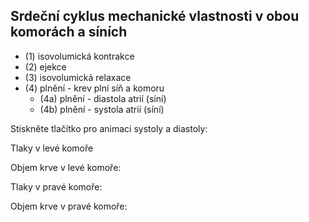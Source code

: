<div class="w3-row">
<div class="w3-col s12 l4">

## Srdeční cyklus mechanické vlastnosti v obou komorách a síních

- (1) isovolumická kontrakce 
- (2) ejekce
- (3) isovolumická relaxace 
- (4) plnění - krev plní síň a komoru
    - (4a) plnění - diastola atrií (síní)
    - (4b) plnění - systola atrií (síní)

<bdl-fmi id="id4" src="BurkhoffFMI.js" 
         fminame="Cardiovascular_Model_Burkhoff_HemodynamicsBurkhoff_0shallow"
         tolerance="0.000001" starttime="0" guid="{b5629132-3ba6-4153-87c2-f3ff108e1920}"
         valuereferences="33554435,637534265,637534241,637534290,16777312,637534466,637534294,637534268,637534345,637534371,637534323,33554438"
         valuelabels="Left Ventricle Volume,Pressure in Left Ventricle,Pressure in Aorta, Pressure in Left Atria, Heart Rate, LA elastance,MV open, AOV open,Pressure in Right Ventricle,Pressure in Right Arterie,Pressure in Right Atria,Right Ventricle Volume"         
         controlid="id5"
         fstepsize="0.02"
         showcontrols="false"></bdl-fmi>
         
Stiskněte tlačítko pro animaci systoly a diastoly:

<bdl-animate-control 
id="id5" 
fromid="id4" 
speedfactor="20" 
segments="3;5;14;17;29"
allowcontinuous="true" 
segmentlabels="4b plnění atriální systola;1 systola komor - isovolumická kontrakce;2 systola komor - ejekce;3 isovolumická relaxace;4a plnění" 
segmentcond="6,eq,0;7,eq,1;7,eq,0;6,eq,1;5,gt,100000" 
simsegments="7;12;17;26;38"></bdl-animate-control> 

<bdl-animate-gif fromid="id5" src="heart.gif" width=400></bdl-animate-gif>
</div>
<div class="w3-col s12 l4">
Tlaky v levé komoře
<bdl-chartjs-time
   id="id11"  
   width="400"  
   height="300"  
   fromid="id4" 
   maxdata="96" 
   labels="Left Ventricle Pressure, Aorta Pressure, Pressure in Left Atria" 
   refindex="1"  refvalues="3"
   ylabel="tlak (mmHg)"
     xlabel="čas (s)"
     convertors="0.00750062,1;0.00750062,1;0.00750062,1" throttle="0"></bdl-chartjs-time>
     
Objem krve v levé komoře:
<bdl-chartjs-time
   id="id11"  
   width="400"  
   height="300"  
   fromid="id4"
   maxdata="96"  
   labels="Left Ventricle Volume" refindex="0"  refvalues="1"
      ylabel="objem (ml)"
      xlabel="čas (s)"
      convertors="1000000,1" throttle="0"></bdl-chartjs-time>
  
</div>
<div class="w3-col s12 l4">
Tlaky v pravé komoře:
<bdl-chartjs-time
   id="id11"  
   width="400"  
   height="300"  
   fromid="id4"
   maxdata="96"  
   labels="Right Ventricle Pressure, Right Arterie Pressure, Right atria pressure" 
   refindex="8"  refvalues="3"
   ylabel="tlak (mmHg)"
     xlabel="čas (s)"
     convertors="0.00750062,1;0.00750062,1;0.00750062,1" throttle="0"></bdl-chartjs-time>
      
Objem krve v pravé komoře:
<bdl-chartjs-time
   id="id11"  
   width="400"  
   height="300"  
   fromid="id4"
   maxdata="96"  
   labels="Right Ventricle Volume" 
   refindex="11"  refvalues="1"
      ylabel="objem (ml)"
      xlabel="čas (s)"
      convertors="1000000,1" throttle="0"></bdl-chartjs-time>
  
</div>
</div>


